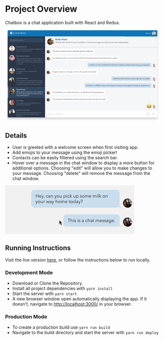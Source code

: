 # Project Overview

Chatbox is a chat application built with React and Redux.

![Screenshot of Chatbox](img/screenshot.jpg)

## Details

- User is greeted with a welcome screen when first visiting app.
- Add emojis to your message using the emoji picker!
- Contacts can be easily filtered using the search bar.
- Hover over a message in the chat window to display a more button for additional options. Choosing "edit" will allow you to make changes to your message. Choosing "delete" will remove the message from the chat window.

![Screenshot of edit menu](img/edit.gif)

## Running Instructions

Visit the live version [here](https://mattrdiamond.github.io/chatbox/), or follow the instructions below to run locally.

### Development Mode

- Download or Clone the Repository.
- Install all project dependencies with `yarn install`
- Start the server with `yarn start`
- A new browser window open automatically displaying the app. If it doesn't, navigate to [http://localhost:3000/](http://localhost:3000/) in your browser.

### Production Mode

- To create a production build use `yarn run build`
- Navigate to the build directory and start the server with `yarn run deploy`
